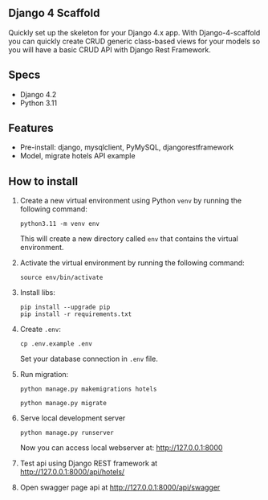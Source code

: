 ## Django 4 Scaffold

Quickly set up the skeleton for your Django 4.x app. 
With Django-4-scaffold you can quickly create CRUD generic class-based views for your models so you will have a basic CRUD API with Django Rest Framework.

## Specs

- Django 4.2
- Python 3.11

## Features

- Pre-install: django, mysqlclient, PyMySQL, djangorestframework
- Model, migrate hotels API example

## How to install

1. Create a new virtual environment using Python `venv` by running the following command:
   ```
   python3.11 -m venv env
   ```
   This will create a new directory called `env` that contains the virtual environment.
2. Activate the virtual environment by running the following command:
   ```
   source env/bin/activate
   ```
4. Install libs:
   ```
   pip install --upgrade pip
   pip install -r requirements.txt
   ```  
6. Create `.env`:  
   ```shell
   cp .env.example .env
   ```
   Set your database connection in `.env` file.
7. Run migration:
   ```
   python manage.py makemigrations hotels

   python manage.py migrate
   ```
9. Serve local development server
   
   ```
   python manage.py runserver
   ```
   Now you can access local webserver at: http://127.0.0.1:8000
10. Test api using Django REST framework at http://127.0.0.1:8000/api/hotels/
11. Open swagger page api at http://127.0.0.1:8000/api/swagger
